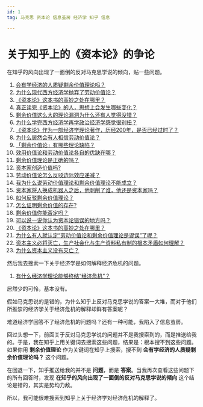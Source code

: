 ```yaml
---
id: 1
tag: 马克思 资本论 信息茧房 经济学 知乎 信息

---
```


# 关于知乎上的《资本论》的争论

在知乎的风向出现了一面倒的反对马克思学说的倾向，贴一些问题。

1. [会有学经济的人质疑剩余价值理论吗？](https://www.zhihu.com/question/263401784)
2. [为什么现代西方经济学抛弃了劳动价值论？](https://www.zhihu.com/question/30436087)
3. [《资本论》这本书的高妙之处在哪里？](https://www.zhihu.com/question/324740319)
4. [真正读完《资本论》的人，思想上会发生哪些变化？](https://www.zhihu.com/question/324874330)
5. [剩余价值这么大的理论漏洞为什么还有人觉得没错？](https://www.zhihu.com/question/626761618)
6. [为什么学完西方经济学再学政治经济学感觉很别扭？](https://www.zhihu.com/question/494284596)
7. [《资本论》作为一部经济学理论著作，历经200年，是否已经过时了？](https://www.zhihu.com/question/576351321)
8. [为什么居然会有人相信劳动价值论？](https://www.zhihu.com/question/620193480)
9. [「剩余价值论」有哪些理论缺陷？](https://www.zhihu.com/question/501487031)
10. [效用价值论和劳动价值论各自的优缺在哪？](https://www.zhihu.com/question/471203930)
11. [剩余价值理论是正确的吗？](https://www.zhihu.com/question/475137484)
12. [资本家创造价值吗?](https://www.zhihu.com/question/621487083)
13. [劳动价值论怎么反驳边际效应递减？](https://www.zhihu.com/question/581864117)
14. [我为什么说劳动价值理论和剩余价值理论不能成立？](https://www.zhihu.com/question/629752236)
15. [资本家将人换成机器人之后，他剥削了谁，他还是资本家吗？](https://www.zhihu.com/question/393682372)
16. [如何反驳剩余价值理论？](https://www.zhihu.com/question/580209819)
17. [怎么证明剩余价值的存在?](https://www.zhihu.com/question/558726758)
18. [剩余价值你能否定吗？](https://www.zhihu.com/question/564189013)
19. [可以说一说你认为资本论错误的地方吗？](https://www.zhihu.com/question/605400859)
20. [《资本论》这本书的高妙之处在哪里？](https://www.zhihu.com/question/324740319)
21. [为什么有人就认定“劳动价值论和剩余价值理论是谬误”了呢？](https://www.zhihu.com/question/499208132)
22. [资本主义必将灭亡，生产社会化与生产资料私有制的根本矛盾如何理解？](https://www.zhihu.com/question/563510656)
23. [为什么资本主义没有灭亡？](https://www.zhihu.com/question/625229413)

然后我去搜索一下关于经济学是如何解释经济危机的问题。

1. [有什么经济学理论能够终结“经济危机”？](https://www.zhihu.com/question/485046007)

居然少的可怜，基本没有。

假如马克思说的是错的，为什么知乎上反对马克思学说的答案一大堆，而对于他们所推崇的经济学关于经济危机的解释却鲜有答案呢？

难道经济学回答不了经济危机的问题吗？还有一种可能，我陷入了信息茧房。

回过头想一下，前面关于反对马克思学说的问题并不是我搜索到的，而是推送给我的。于是，我在知乎上用关键词去搜索这些问题，结果是：根本搜不到这些问题。如果你用 **剩余价值理论** 作为关键词在知乎上搜索，搜不到 **会有学经济的人质疑剩余价值理论吗？** 这个问题。

在回退一下，知乎推送给我的并不是 **问题**，而是 **答案**。当我再次查看这些问题下的所有回答时，发现 **在知乎的风向出现了一面倒的反对马克思学说的倾向** 这个结论是错的，其实是势均力敌。

所以，我可能很难搜索到知乎上关于经济学对经济危机的解释了。











